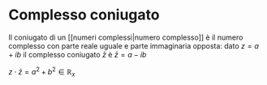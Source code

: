 # Complesso coniugato
Il coniugato di un [[numeri complessi|numero complesso]] è il numero complesso con parte reale uguale e parte immaginaria opposta:
dato $z = a+ib$ il complesso coniugato $\bar z$ è $\bar z = a -ib$

$z\cdot\bar z = a^2 + b^2 \in \mathbb R_x$
